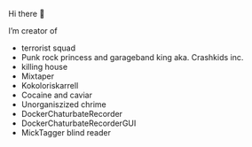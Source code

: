 Hi there 👋

I’m creator of  
- terrorist squad
- Punk rock princess and garageband king aka. Crashkids inc.
- killing house 
- Mixtaper
- Kokoloriskarrell
- Cocaine and caviar
- Unorganiszized chrime
- DockerChaturbateRecorder
- DockerChaturbateRecorderGUI
-  MickTagger blind reader
